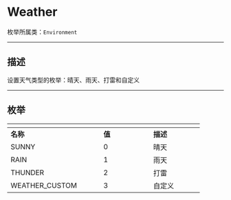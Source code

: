 # Weather

枚举所属类：`Environment`

------------------------------------------------------------------------------------------
## 描述

设置天气类型的枚举：晴天、雨天、打雷和自定义

------------------------------------------------------------------------------------------
## 枚举

|<div style="width:200px"></div>|<div style="width:100px"></div>|<div style="width:100px"></div>|
|:---   |:---|:---|
|**名称**   |**值**  |**描述**|
|SUNNY   |0   |晴天|
|RAIN|1   |雨天|
|THUNDER  |2   |打雷|
|WEATHER_CUSTOM  |3   |自定义|

